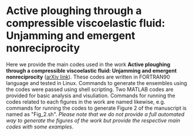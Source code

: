 # Active ploughing through a compressible viscoelastic fluid: Unjamming and emergent nonreciprocity

Here we provide the main codes used in the work **Active ploughing through a compressible viscoelastic fluid: Unjamming and emergent nonreciprocity** ([arXiv link](https://doi.org/10.48550/arXiv.2109.10438)). These codes are written in FORTRAN90 language and tested in Linux. Commands to generate the ensembles using the codes were passed using shell scripting. Two MATLAB codes are provided for basic analysis and visuliation. Commands for running the codes related to each figures in the work are named likewise, e.g. commands for running the codes to generate Figure 2 of the manuscript is named as "Fig_2.sh". *Please note that we do not provide a full automated way to generate the figures of the work but provide the respective main codes with some examples*.
